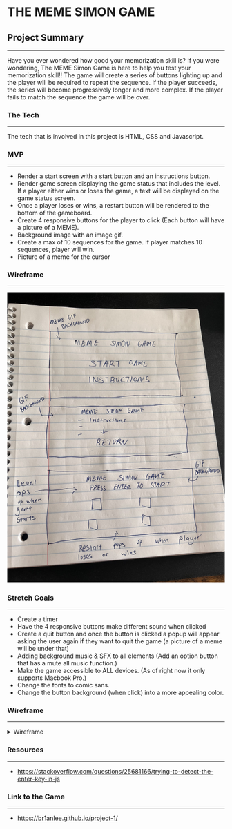 # THE MEME SIMON GAME
## Project Summary
---
Have you ever wondered how good your memorization skill is? If you were wondering, The MEME Simon Game is here to help you test your memorization skill!! The game will create a series of buttons lighting up and the player will be required to repeat the sequence. If the player succeeds, the series will become progressively longer and more complex. If the player fails to match the sequence the game will be over.
### The Tech 
---
The tech that is involved in this project is HTML, CSS and Javascript.

### MVP
---
- Render a start screen with a start button and an instructions button.
- Render game screen displaying the game status that includes the level. If a player either wins or loses the game, a text will be displayed on the game status screen.
- Once a player loses or wins, a restart button will be rendered to the bottom of the gameboard.
- Create 4 responsive buttons for the player to click (Each button will have a picture of a MEME).
- Background image with an image gif.
- Create a max of 10 sequences for the game. If player matches 10 sequences, player will win.
- Picture of a meme for the cursor


### Wireframe
---
![wireframe](./images/wireframe.jpg)


### Stretch Goals
---
- Create a timer
- Have the 4 responsive buttons make different sound when clicked
- Create a quit button and once the button is clicked a popup will appear asking the user again if they want to quit the game (a picture of a meme will be under that)
- Adding background music & SFX to all elements (Add an option button that has a mute all music function.)
- Make the game accessible to ALL devices. (As of right now it only supports Macbook Pro.)
- Change the fonts to comic sans.
- Change the button background (when click) into a more appealing color.


###  Wireframe
---
<details>
  <summary> Wireframe </summary>

Wireframe
![Wireframe](./images/wireframe.jpg)
</details>

### Resources
---
- https://stackoverflow.com/questions/25681166/trying-to-detect-the-enter-key-in-js


### Link to the Game
--- 
- https://br1anlee.github.io/project-1/
